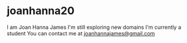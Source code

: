 # joanhanna20
I am Joan Hanna James
I'm still exploring new domains
I'm currently a student
You can contact me at joanhannajames@gmail.com
